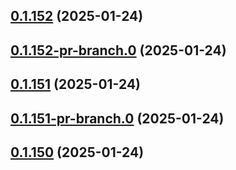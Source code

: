 ## [0.1.152](https://github.com/latha-414/AWS-CICD-web-app/compare/v0.1.152-pr-branch.0...v0.1.152) (2025-01-24)



## [0.1.152-pr-branch.0](https://github.com/latha-414/AWS-CICD-web-app/compare/v0.1.151...v0.1.152-pr-branch.0) (2025-01-24)



## [0.1.151](https://github.com/latha-414/AWS-CICD-web-app/compare/v0.1.151-pr-branch.0...v0.1.151) (2025-01-24)



## [0.1.151-pr-branch.0](https://github.com/latha-414/AWS-CICD-web-app/compare/v0.1.150...v0.1.151-pr-branch.0) (2025-01-24)



## [0.1.150](https://github.com/latha-414/AWS-CICD-web-app/compare/v0.1.150-pr-branch.0...v0.1.150) (2025-01-24)



